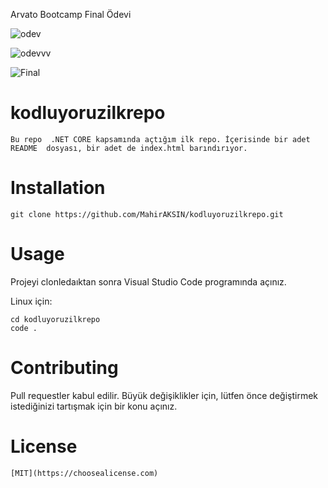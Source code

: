 
Arvato Bootcamp Final Ödevi

![odev](https://user-images.githubusercontent.com/98876295/179234038-af260370-5f6c-410a-8d5c-09516ea97e53.PNG)

![odevvv](https://user-images.githubusercontent.com/98876295/179234122-bb3485d2-4a2a-4656-9b18-42525397f364.PNG)




![Final](https://user-images.githubusercontent.com/98876295/179232543-f5142946-168d-4810-8efe-fa98ec223597.PNG)





# kodluyoruzilkrepo
```
Bu repo  .NET CORE kapsamında açtığım ilk repo. İçerisinde bir adet README  dosyası, bir adet de index.html barındırıyor.
```


# Installation

```
git clone https://github.com/MahirAKSIN/kodluyoruzilkrepo.git
```

# Usage
Projeyi clonledaıktan sonra Visual Studio Code programında açınız.

Linux için:

```
cd kodluyoruzilkrepo
code .
```

# Contributing
Pull requestler kabul edilir. Büyük değişiklikler için, lütfen önce değiştirmek istediğinizi tartışmak için bir konu açınız.

# License
```
[MIT](https://choosealicense.com)
```

